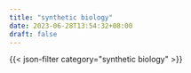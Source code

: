 ```yaml
---
title: "synthetic biology"
date: 2023-06-28T13:54:32+08:00
draft: false
---
```


{{< json-filter category="synthetic biology" >}}